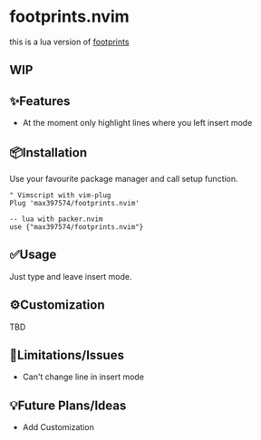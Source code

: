 # footprints.nvim

this is a lua version of
[footprints](https://github.com/axlebedev/footprints)

## WIP

✨Features
--------
* At the moment only highlight lines where you left insert mode

📦Installation
------------
Use your favourite package manager and call setup function.
```vim
" Vimscript with vim-plug
Plug 'max397574/footprints.nvim'
```

```
-- lua with packer.nvim
use {"max397574/footprints.nvim"}
```

✅Usage
-----
Just type and leave insert mode.

⚙️Customization
-------------
TBD

🚫Limitations/Issues
-----------
* Can't change line in insert mode

💡Future Plans/Ideas
------------------
* Add Customization
